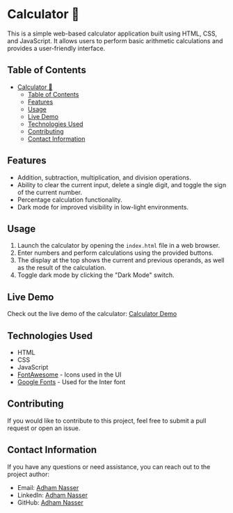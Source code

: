 # Calculator 🧮

This is a simple web-based calculator application built using HTML, CSS, and JavaScript. It allows users to perform basic arithmetic calculations and provides a user-friendly interface.

## Table of Contents

- [Calculator 🧮](#calculator-)
  - [Table of Contents](#table-of-contents)
  - [Features](#features)
  - [Usage](#usage)
  - [Live Demo](#live-demo)
  - [Technologies Used](#technologies-used)
  - [Contributing](#contributing)
  - [Contact Information](#contact-information)

## Features

- Addition, subtraction, multiplication, and division operations.
- Ability to clear the current input, delete a single digit, and toggle the sign of the current number.
- Percentage calculation functionality.
- Dark mode for improved visibility in low-light environments.

## Usage

1. Launch the calculator by opening the `index.html` file in a web browser.
2. Enter numbers and perform calculations using the provided buttons.
3. The display at the top shows the current and previous operands, as well as the result of the calculation.
4. Toggle dark mode by clicking the "Dark Mode" switch.

## Live Demo

Check out the live demo of the calculator: [Calculator Demo](https://calculator-five-kohl.vercel.app/)

## Technologies Used

- HTML
- CSS
- JavaScript
- [FontAwesome](https://fontawesome.com/) - Icons used in the UI
- [Google Fonts](https://fonts.google.com/) - Used for the Inter font

## Contributing

If you would like to contribute to this project, feel free to submit a pull request or open an issue.

## Contact Information

If you have any questions or need assistance, you can reach out to the project author:

- Email: [Adham Nasser](mailto:adhamxiii22@gmail.com)
- LinkedIn: [Adham Nasser](https://www.linkedin.com/in/adhamxiii/)
- GitHub: [Adham Nasser](https://github.com/Adhamxiii)
